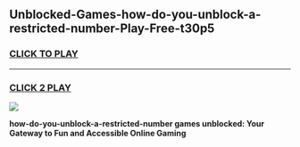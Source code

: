 
## Unblocked-Games-how-do-you-unblock-a-restricted-number-Play-Free-t30p5
<h3>
<a href="https://premium76.site?title=how-do-you-unblock-a-restricted-number&ref=18A1">CLICK TO PLAY</a></h3>
<hr>

<h3>
<a href="https://premium76.site?title=how-do-you-unblock-a-restricted-number&ref=18A1">CLICK 2 PLAY</a>
  
</h3>

<a href="https://premium76.site?title=how-do-you-unblock-a-restricted-number&ref=18A1"><img src="https://clearcache.store/games.png"></a>


**how-do-you-unblock-a-restricted-number games unblocked: Your Gateway to Fun and Accessible Online Gaming**
